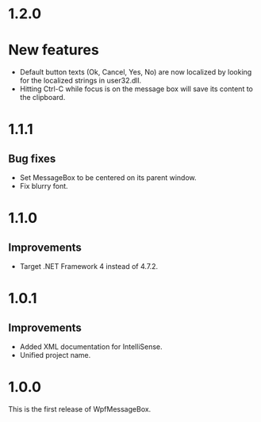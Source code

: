 # 1.2.0

# New features

* Default button texts (Ok, Cancel, Yes, No) are now localized by looking for the localized strings in user32.dll.
* Hitting Ctrl-C while focus is on the message box will save its content to the clipboard.

# 1.1.1

## Bug fixes

* Set MessageBox to be centered on its parent window.
* Fix blurry font.

# 1.1.0

## Improvements

* Target .NET Framework 4 instead of 4.7.2.

# 1.0.1

## Improvements

* Added XML documentation for IntelliSense.
* Unified project name.

# 1.0.0

This is the first release of WpfMessageBox.
